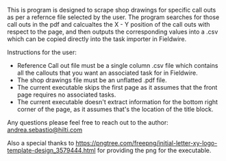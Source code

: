 This is program is designed to scrape shop drawings for specific call outs as per a refernce file selected by the user.
The program searches for those call outs in the pdf and calcualtes the X - Y position of the call outs with respect to the 
page, and then outputs the corresponding values into a .csv which can be copied directly into the task importer in Fieldwire.

Instructions for the user:
- Reference Call out file must be a single column .csv file which contains all the callouts that you want an associated task for in Fieldwire.
- The shop drawings file must be an unflatted .pdf file. 
- The current executable skips the first page as it assumes that the front page  requires no associated tasks.
- The current executable doesn't extract information for the bottom right corner of the page, as it assumes that's the location of the title block.

Any questions please feel free to reach out to the author: andrea.sebastio@hilti.com

Also a special thanks to https://pngtree.com/freepng/initial-letter-xy-logo-template-design_3579444.html for providing the png 
for the executable. 